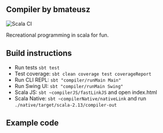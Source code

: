 ## Compiler by bmateusz

![Scala CI](https://github.com/bmateusz/compiler/workflows/Scala%20CI/badge.svg)

Recreational programming in scala for fun.

## Build instructions

* Run tests `sbt test`
* Test coverage: `sbt clean coverage test coverageReport`
* Run CLI REPL: `sbt "compiler/runMain Main"`
* Run Swing UI: `sbt "compiler/runMain Swing"`
* Scala JS: `sbt ~compilerJS/fastLinkJS` and open index.html
* Scala Native: `sbt ~compilerNative/nativeLink` and run `./native/target/scala-2.13/compiler-out`

## Example code

```

```
